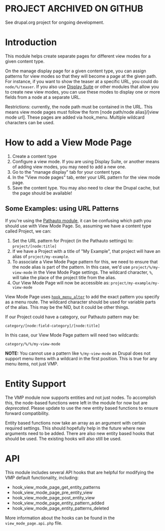 # PROJECT ARCHIVED ON GITHUB

See drupal.org project for ongoing development.

# Introduction

This module helps create separate pages for different view modes for a given
content type.

On the manage display page for a given content type, you can assign patterns
for view modes so that they will become a page at the given path. For
instance, if you want to show the teaser at a specific URL, you could do
`node/%/teaser`. If you also use [Display Suite][ds] or other modules that allow you
to create new view modes, you can use these modes to display one or more fields
from a node at a separate URL.

Restrictions: currently, the node path must be contained in the URL. This means
view mode pages must follow the form [node path/node alias]/[view mode url].
These pages are added via hook_menu. Multiple wildcard characters can be used.

# How to add a View Mode Page

1. Create a content type
2. Configure a view mode. If you are using Display Suite, or another means of
   adding view modes, you may need to add a new one.
3. Go to the "manage display" tab for your content type.
4. In the "View mode pages" tab, enter your URL pattern for the view mode page.
5. Save the content type. You may also need to clear the Drupal cache, but the
   page should be available!

## Some Examples: using URL Patterns

If you're using the [Pathauto module][pathauto], it can be confusing
which path you should use with View Mode Page. So, assuming we have a content type
called Project, we can:

1. Set the URL pattern for Project (in the Pathauto settings) to: `project/[node:title]`
2. If we have a Project with a title of "My Example", that project will have an alias
   of `project/my-example`.
3. To associate a View Mode Page pattern for this, we need to ensure that the node
   alias is part of the pattern. In this case, we'd use `project/%/my-view-mode` in
   the View Mode Page settings. The wildcard character, `%`, will take the place of the
   project title from the alias.
4. Our View Mode Page will now be accessible as: `project/my-example/my-view-mode`

View Mode Page uses [`hook_menu_alter`][hook] to add the exact pattern you specify
as a menu route. The wildcard character should be used for variable parts of
the alias. This may be the NID, but it could be other things.

If our Project could have a category, our Pathauto pattern may be:

    category/[node:field-category]/[node:title]

In this case, our View Mode Page pattern will need two wildcards:

    category/%/%/my-view-mode

**NOTE:** You cannot use a pattern like `%/my-view-mode` as Drupal does not support menu
items with a wildcard in the first position. This is true for any menu items, not just
VMP.

# Entity Support

The VMP module now supports entities and not just nodes. To accomplish this, the node-based
functions were left in the module for now but are *deprecated*. Please update to use the
new entity based functions to ensure forward compatibility.

Entity based functions now take an array as an argument with certain required settings. This
should hopefully help in the future where new arguments need to be added. There are also new
entity based hooks that should be used. The existing hooks will also still be used.

# API

This module includes several API hooks that are helpful for modifying the VMP default
functionality, including:

- hook_view_mode_page_get_entity_patterns
- hook_view_mode_page_pre_entity_view
- hook_view_mode_page_post_entity_view
- hook_view_mode_page_entity_pattern_added
- hook_view_mode_page_entity_patterns_deleted

More information about the hooks can be found in the `view_mode_page.api.php` file.

[pathauto]: http://drupal.org/project/pathauto
[ds]: http://drupal.org/project/ds
[hook]: http://api.drupal.org/api/drupal/modules%21system%21system.api.php/function/hook_menu_alter/7

